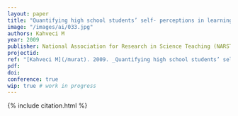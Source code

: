```yaml
---
layout: paper
title: "Quantifying high school students’ self- perceptions in learning chemistry"
image: "/images/ai/033.jpg"
authors: Kahveci M
year: 2009
publisher: National Association for Research in Science Teaching (NARST)
projectid:
ref: "[Kahveci M](/murat). 2009. _Quantifying high school students’ self- perceptions in learning chemistry_. Paper presented at the National Association for Research in Science Teaching (NARST). Garden Grove, CA, USA. April 17 - 21, 2009."
pdf:
doi:
conference: true
wip: true # work in progress 
---
```


{% include citation.html %}